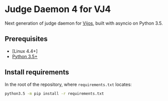 # Judge Daemon 4 for VJ4

Next generation of judge daemon for [Vijos](https://vijos.org), built with asyncio on Python 3.5.

## Prerequisites

* [Linux 4.4+]
* [Python 3.5+](https://www.python.org/downloads/)

## Install requirements

In the root of the repository, where `requirements.txt` locates:

```bash
python3.5 -m pip install -r requirements.txt
```

